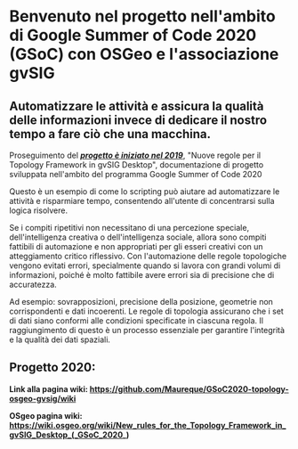 # Benvenuto nel progetto nell'ambito di Google Summer of Code 2020 (GSoC) con OSGeo e l'associazione gvSIG
## Automatizzare le attività e assicura la qualità delle informazioni invece di dedicare il nostro tempo a fare ciò che una macchina.

Proseguimento del [***progetto è iniziato nel 2019***](https://github.com/Maureque/GSoC_2019-Italiano/wiki), "Nuove regole per il Topology Framework in gvSIG Desktop", documentazione di progetto sviluppata nell'ambito del programma Google Summer of Code 2020

Questo è un esempio di come lo scripting può aiutare ad automatizzare le attività e risparmiare tempo, consentendo all'utente di concentrarsi sulla logica risolvere.

Se i compiti ripetitivi non necessitano di una percezione speciale, dell'intelligenza creativa o dell'intelligenza sociale, allora sono compiti fattibili di automazione e non appropriati per gli esseri creativi con un atteggiamento critico riflessivo.
Con l'automazione delle regole topologiche vengono evitati errori, specialmente quando si lavora con grandi volumi di informazioni, poiché è molto fattibile avere errori sia di precisione che di accuratezza.

Ad esempio: sovrapposizioni, precisione della posizione, geometrie non corrispondenti e dati incoerenti.
Le regole di topologia assicurano che i set di dati siano conformi alle condizioni specificate in ciascuna regola. Il raggiungimento di questo è un processo essenziale per garantire l'integrità e la qualità dei dati spaziali.

## **Progetto 2020:**

**Link alla pagina wiki: https://github.com/Maureque/GSoC2020-topology-osgeo-gvsig/wiki**

**OSgeo pagina wiki: https://wiki.osgeo.org/wiki/New_rules_for_the_Topology_Framework_in_gvSIG_Desktop_(_GSoC_2020_)**
